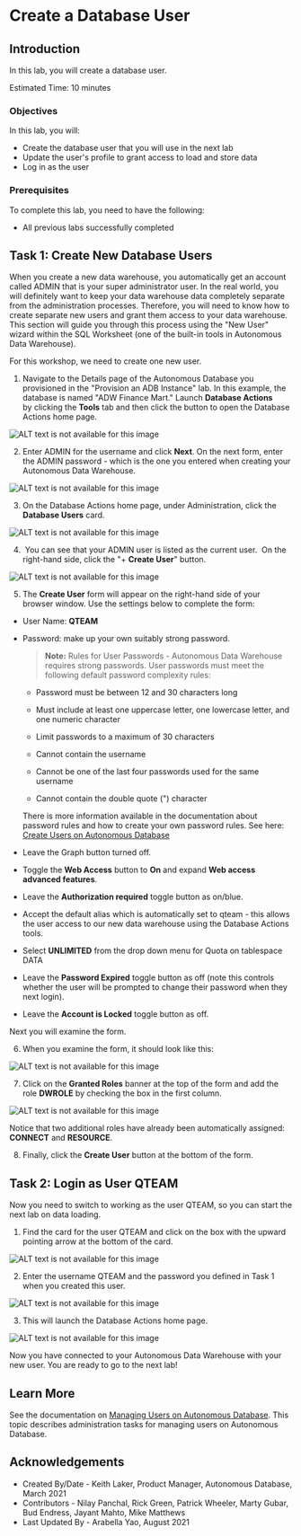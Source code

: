 ﻿
# Create a Database User

## Introduction

In this lab, you will create a database user.

Estimated Time: 10 minutes

### Objectives

In this lab, you will:

- Create the database user that you will use in the next lab
- Update the user's profile to grant access to load and store data
- Log in as the user

### Prerequisites

To complete this lab, you need to have the following:

- All previous labs successfully completed

## Task 1: Create New Database Users

When you create a new data warehouse, you automatically get an account called ADMIN that is your super administrator user. In the real world, you will definitely want to keep your data warehouse data completely separate from the administration processes. Therefore, you will need to know how to create separate new users and grant them access to your data warehouse. This section will guide you through this process using the "New User" wizard within the SQL Worksheet (one of the built-in tools in Autonomous Data Warehouse).

For this workshop, we need to create one new user.

1. Navigate to the Details page of the Autonomous Database you provisioned in the "Provision an ADB Instance" lab. In this example, the database is named "ADW Finance Mart." Launch **Database Actions** by clicking the **Tools** tab and then click the button to open the Database Actions home page.

  ![ALT text is not available for this image](images/database-tools.png)

2. Enter ADMIN for the username and click **Next**. On the next form, enter the ADMIN password - which is the one you entered when creating your Autonomous Data Warehouse.

  ![ALT text is not available for this image](images/admin.png)

3. On the Database Actions home page, under Administration, click the **Database Users** card.

  ![ALT text is not available for this image](images/database-users.png)

4.  You can see that your ADMIN user is listed as the current user.  On the right-hand side, click the "+ **Create User**" button.

  ![ALT text is not available for this image](images/create-user.png)

5. The **Create User** form will appear on the right-hand side of your browser window. Use the settings below to complete the form:

 - User Name: **QTEAM**
 - Password: make up your own suitably strong password.

    > **Note:** Rules for User Passwords - Autonomous Data Warehouse requires strong passwords. User passwords must meet the following default password complexity rules:

    - Password must be between 12 and 30 characters long

    - Must include at least one uppercase letter, one lowercase letter, and one numeric character

    - Limit passwords to a maximum of 30 characters

    - Cannot contain the username

    - Cannot be one of the last four passwords used for the same username

    - Cannot contain the double quote (") character

    There is more information available in the documentation about password rules and how to create your own password rules. See here: [Create Users on Autonomous Database](https://docs.oracle.com/en/cloud/paas/autonomous-database/adbsa/manage-users-create.html#GUID-B5846072-995B-4B81-BDCB-AF530BC42847)

  - Leave the Graph button turned off.
  - Toggle the **Web Access** button to **On** and expand **Web access advanced features**.
  - Leave the **Authorization required** toggle button as on/blue.
  - Accept the default alias which is automatically set to qteam - this allows the user access to our new data warehouse using the Database Actions tools.
  - Select **UNLIMITED** from the drop down menu for Quota on tablespace DATA
  - Leave the **Password Expired** toggle button as off (note this controls whether the user will be prompted to change their password when they next login).
  - Leave the **Account is Locked** toggle button as off. 
  
Next you will examine the form.

6. When you examine the form, it should look like this:

  ![ALT text is not available for this image](images/create-user-dialog.png)

7.  Click on the **Granted Roles** banner at the top of the form and add the role **DWROLE** by checking the box in the first column.

  ![ALT text is not available for this image](images/dwrole.png)

  Notice that two additional roles have already been automatically assigned: **CONNECT** and **RESOURCE**.  

8.  Finally, click the **Create User** button at the bottom of the form.

## Task 2: Login as User QTEAM

Now you need to switch to working as the user QTEAM, so you can start the next lab on data loading.

1. Find the card for the user QTEAM and click on the box with the upward pointing arrow at the bottom of the card.

  ![ALT text is not available for this image](images/click-qteam.png)

2. Enter the username QTEAM and the password you defined in Task 1 when you created this user.

  ![ALT text is not available for this image](images/qteam-login.png)

3. This will launch the Database Actions home page.

  ![ALT text is not available for this image](images/database-actions.png)


Now you have connected to your Autonomous Data Warehouse with your new user. You are ready to go to the next lab!

## Learn More

See the documentation on [Managing Users on Autonomous Database](https://docs.oracle.com/en/cloud/paas/autonomous-database/adbsa/manage.html#GUID-AD7ACC07-AAF7-482A-8845-9C726B1BA86D). This topic describes administration tasks for managing users on Autonomous Database.

## Acknowledgements

- Created By/Date - Keith Laker, Product Manager, Autonomous Database, March 2021
- Contributors - Nilay Panchal, Rick Green, Patrick Wheeler, Marty Gubar, Bud Endress, Jayant Mahto, Mike Matthews
- Last Updated By - Arabella Yao, August 2021
